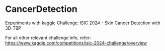 # CancerDetection
Experiments with kaggle Challenge: ISIC 2024 - Skin Cancer Detection with 3D-TBP


For all other relevant challenge info, refer: https://www.kaggle.com/competitions/isic-2024-challenge/overview
